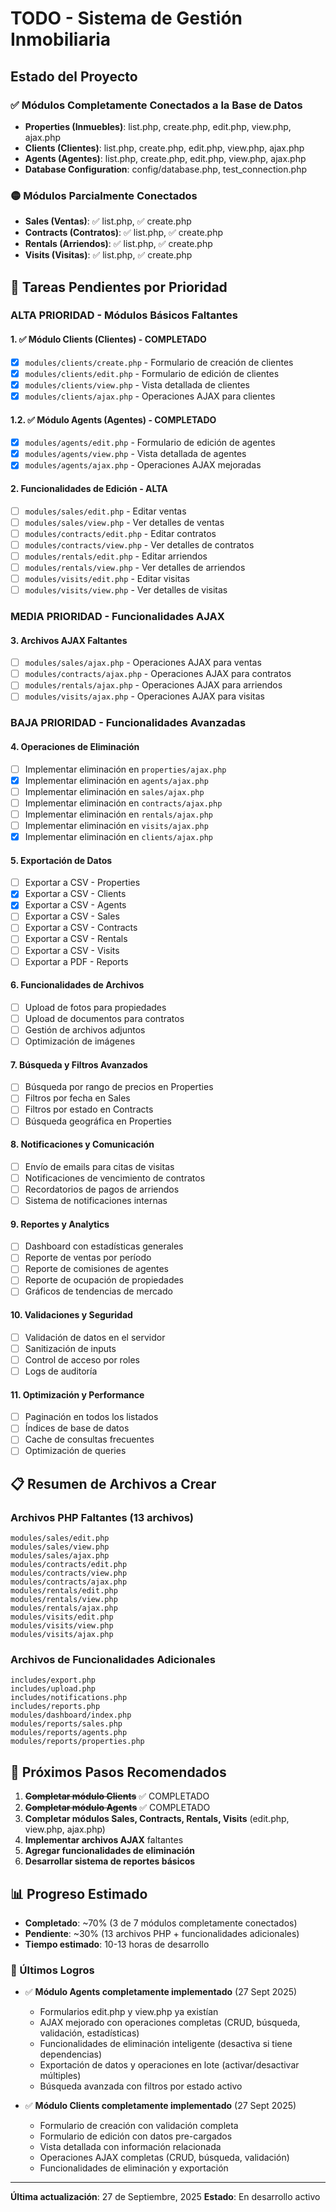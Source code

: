 # TODO - Sistema de Gestión Inmobiliaria

## Estado del Proyecto

### ✅ Módulos Completamente Conectados a la Base de Datos
- **Properties (Inmuebles)**: list.php, create.php, edit.php, view.php, ajax.php
- **Clients (Clientes)**: list.php, create.php, edit.php, view.php, ajax.php
- **Agents (Agentes)**: list.php, create.php, edit.php, view.php, ajax.php
- **Database Configuration**: config/database.php, test_connection.php

### 🟡 Módulos Parcialmente Conectados
- **Sales (Ventas)**: ✅ list.php, ✅ create.php
- **Contracts (Contratos)**: ✅ list.php, ✅ create.php
- **Rentals (Arriendos)**: ✅ list.php, ✅ create.php
- **Visits (Visitas)**: ✅ list.php, ✅ create.php

## 🚀 Tareas Pendientes por Prioridad

### ALTA PRIORIDAD - Módulos Básicos Faltantes

#### 1. ✅ Módulo Clients (Clientes) - COMPLETADO
- [x] `modules/clients/create.php` - Formulario de creación de clientes
- [x] `modules/clients/edit.php` - Formulario de edición de clientes
- [x] `modules/clients/view.php` - Vista detallada de clientes
- [x] `modules/clients/ajax.php` - Operaciones AJAX para clientes

#### 1.2. ✅ Módulo Agents (Agentes) - COMPLETADO
- [x] `modules/agents/edit.php` - Formulario de edición de agentes
- [x] `modules/agents/view.php` - Vista detallada de agentes
- [x] `modules/agents/ajax.php` - Operaciones AJAX mejoradas

#### 2. Funcionalidades de Edición - ALTA
- [ ] `modules/sales/edit.php` - Editar ventas
- [ ] `modules/sales/view.php` - Ver detalles de ventas
- [ ] `modules/contracts/edit.php` - Editar contratos
- [ ] `modules/contracts/view.php` - Ver detalles de contratos
- [ ] `modules/rentals/edit.php` - Editar arriendos
- [ ] `modules/rentals/view.php` - Ver detalles de arriendos
- [ ] `modules/visits/edit.php` - Editar visitas
- [ ] `modules/visits/view.php` - Ver detalles de visitas

### MEDIA PRIORIDAD - Funcionalidades AJAX

#### 3. Archivos AJAX Faltantes
- [ ] `modules/sales/ajax.php` - Operaciones AJAX para ventas
- [ ] `modules/contracts/ajax.php` - Operaciones AJAX para contratos
- [ ] `modules/rentals/ajax.php` - Operaciones AJAX para arriendos
- [ ] `modules/visits/ajax.php` - Operaciones AJAX para visitas

### BAJA PRIORIDAD - Funcionalidades Avanzadas

#### 4. Operaciones de Eliminación
- [ ] Implementar eliminación en `properties/ajax.php`
- [x] Implementar eliminación en `agents/ajax.php`
- [ ] Implementar eliminación en `sales/ajax.php`
- [ ] Implementar eliminación en `contracts/ajax.php`
- [ ] Implementar eliminación en `rentals/ajax.php`
- [ ] Implementar eliminación en `visits/ajax.php`
- [x] Implementar eliminación en `clients/ajax.php`

#### 5. Exportación de Datos
- [ ] Exportar a CSV - Properties
- [x] Exportar a CSV - Clients
- [x] Exportar a CSV - Agents
- [ ] Exportar a CSV - Sales
- [ ] Exportar a CSV - Contracts
- [ ] Exportar a CSV - Rentals
- [ ] Exportar a CSV - Visits
- [ ] Exportar a PDF - Reports

#### 6. Funcionalidades de Archivos
- [ ] Upload de fotos para propiedades
- [ ] Upload de documentos para contratos
- [ ] Gestión de archivos adjuntos
- [ ] Optimización de imágenes

#### 7. Búsqueda y Filtros Avanzados
- [ ] Búsqueda por rango de precios en Properties
- [ ] Filtros por fecha en Sales
- [ ] Filtros por estado en Contracts
- [ ] Búsqueda geográfica en Properties

#### 8. Notificaciones y Comunicación
- [ ] Envío de emails para citas de visitas
- [ ] Notificaciones de vencimiento de contratos
- [ ] Recordatorios de pagos de arriendos
- [ ] Sistema de notificaciones internas

#### 9. Reportes y Analytics
- [ ] Dashboard con estadísticas generales
- [ ] Reporte de ventas por período
- [ ] Reporte de comisiones de agentes
- [ ] Reporte de ocupación de propiedades
- [ ] Gráficos de tendencias de mercado

#### 10. Validaciones y Seguridad
- [ ] Validación de datos en el servidor
- [ ] Sanitización de inputs
- [ ] Control de acceso por roles
- [ ] Logs de auditoría

#### 11. Optimización y Performance
- [ ] Paginación en todos los listados
- [ ] Índices de base de datos
- [ ] Cache de consultas frecuentes
- [ ] Optimización de queries

## 📋 Resumen de Archivos a Crear

### Archivos PHP Faltantes (13 archivos)
```
modules/sales/edit.php
modules/sales/view.php
modules/sales/ajax.php
modules/contracts/edit.php
modules/contracts/view.php
modules/contracts/ajax.php
modules/rentals/edit.php
modules/rentals/view.php
modules/rentals/ajax.php
modules/visits/edit.php
modules/visits/view.php
modules/visits/ajax.php
```

### Archivos de Funcionalidades Adicionales
```
includes/export.php
includes/upload.php
includes/notifications.php
includes/reports.php
modules/dashboard/index.php
modules/reports/sales.php
modules/reports/agents.php
modules/reports/properties.php
```

## 🎯 Próximos Pasos Recomendados

1. ~~**Completar módulo Clients**~~ ✅ COMPLETADO
2. ~~**Completar módulo Agents**~~ ✅ COMPLETADO
3. **Completar módulos Sales, Contracts, Rentals, Visits** (edit.php, view.php, ajax.php)
3. **Implementar archivos AJAX** faltantes
4. **Agregar funcionalidades de eliminación**
5. **Desarrollar sistema de reportes básicos**

## 📊 Progreso Estimado

- **Completado**: ~70% (3 de 7 módulos completamente conectados)
- **Pendiente**: ~30% (13 archivos PHP + funcionalidades adicionales)
- **Tiempo estimado**: 10-13 horas de desarrollo

### 🎉 Últimos Logros
- ✅ **Módulo Agents completamente implementado** (27 Sept 2025)
  - Formularios edit.php y view.php ya existían
  - AJAX mejorado con operaciones completas (CRUD, búsqueda, validación, estadísticas)
  - Funcionalidades de eliminación inteligente (desactiva si tiene dependencias)
  - Exportación de datos y operaciones en lote (activar/desactivar múltiples)
  - Búsqueda avanzada con filtros por estado activo

- ✅ **Módulo Clients completamente implementado** (27 Sept 2025)
  - Formulario de creación con validación completa
  - Formulario de edición con datos pre-cargados
  - Vista detallada con información relacionada
  - Operaciones AJAX completas (CRUD, búsqueda, validación)
  - Funcionalidades de eliminación y exportación

---

**Última actualización**: 27 de Septiembre, 2025
**Estado**: En desarrollo activo